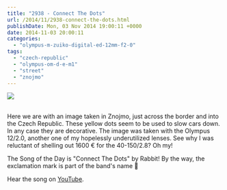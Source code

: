 ```yaml
---
title: "2938 - Connect The Dots"
url: /2014/11/2938-connect-the-dots.html
publishDate: Mon, 03 Nov 2014 19:00:11 +0000
date: 2014-11-03 20:00:11
categories: 
  - "olympus-m-zuiko-digital-ed-12mm-f2-0"
tags: 
  - "czech-republic"
  - "olympus-om-d-e-m1"
  - "street"
  - "znojmo"
---
```

<div class="container">
<div class="center"><a target="_blank" href="https://d25zfm9zpd7gm5.cloudfront.net/1200x1200/2014/20141012_114909_lr.jpg"><img src="https://d25zfm9zpd7gm5.cloudfront.net/0600x0600/2014/20141012_114909_lr.jpg" /></a></div>
</div>
<br />

Here we are with an image taken in Znojmo, just across the border and into the Czech Republic. These yellow dots seem to be used to slow cars down. In any case they are decorative. The image was taken with the Olympus 12/2.0, another one of my hopelessly underutilized lenses. See why I was reluctant of shelling out 1600&nbsp;€ for the 40-150/2.8? Oh my!

The Song of the Day is "Connect The Dots" by Rabbit! By the way, the exclamation mark is part of the band's name 🙂

Hear the song on <a href="https://www.youtube.com/watch?v=hPJttLFkoEs" target="_blank">YouTube</a>.
